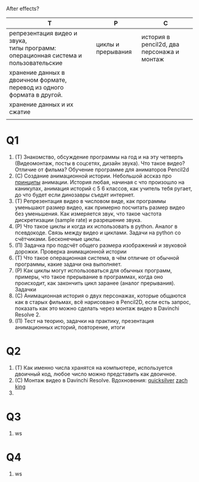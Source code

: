 After effects?

| Т                                                                                      | Р                  | С                                          |
| -------------------------------------------------------------------------------------- | ------------------ | ------------------------------------------ |
| репрезентация видео и звука,<br>типы программ: операционная система и пользовательские | циклы и прерывания | история в pencil2d, два персонажа и монтаж |
| хранение данных в двоичном формате, перевод из одного формата в другой.                |                    |                                            |
| хранение данных и их сжатие                                                            |                    |                                            |
|                                                                                        |                    |                                            |

# Q1

1. (Т) Знакомство, обсуждение программы на год и на эту четверть (Видеомонтаж, посты в соцсетях, дизайн звука). Что такое видео? Отличие от фильма? Обучение программе для аниматоров Pencil2d
2. (С) Создание анимационной истории. Небольшой ассказ про [принципы](https://www.youtube.com/watch?v=uDqjIdI4bF4) анимации. История любая, начиная с что произошло на каникулах, анимация историй с 5 6 классов, как учитель тебя ругает, до что будет если динозавры съедят интернет.
3. (Т) Репрезентация видео в числовом виде, как программы уменьшают размер видео, как примерно посчитать размер видео без уменьшения. Как измеряется звук, что такое частота дискретизации (sample rate) и разрешение звука.
4. (Р) Что такое циклы и когда их использовать в python. Аналог в псевдокоде. Связь между видео и циклами. Задачи на python со счётчиками. Бесконечные циклы.
5. (П) Задачка про подсчёт общего размера изображений и звуковой дорожки. Проверка анимационной истории
6. (Т) Что такое операционная система, в чём отличие от обычной программы, какие задачи она выполняет.
7. (Р) Как циклы могут использоваться для обычных программ, примеры, что такое прерывание в программах, когда оно происходит, как закончить цикл заранее (аналог прерывания). Задачки
8. (С) Анимационная история о двух персонажах, которые общаются как в старых фильмах, всё нарисовано в Pencil2D, если есть запрос, показать как это можно сделать через монтаж видео в Davinchi Resolve 2.
9. (П) Тест на теорию, задачки на практику, презентация анимационных историй, повторение, итоги

# Q2
1. (Т) Как именно числа хранятся на компьютере, используется двоичный код, любое число можно представить как двоичное.
2. (С) Монтаж видео в Davinchi Resolve. Вдохновения: [quicksilver](https://youtube.com/shorts/TOc1-Jsx60g?si=b0DuaRsWfGhsQnAC)  [zach king](https://youtu.be/44HXLCsdIk8?si=aVSrktKC6JFiFoef)
3. 
# Q3
1. ws
# Q4
1. ws
